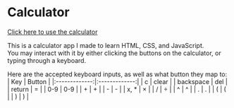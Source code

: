 # Calculator
[Click here to use the calculator](https://ben-lischin.github.io/Calculator/)

This is a calculator app I made to learn HTML, CSS, and JavaScript.\
You may interact with it by either clicking the buttons on the calculator, or typing through a keyboard.

Here are the accepted keyboard inputs, as well as what button they map to:
| Key           | Button        |
|:-------------:|:-------------:|
| c             | clear         |
| backspace     | del           |
| return        | =             |
| 0-9           | 0-9           |
| +             | +             |
| -             | -             |
| x, *          | ×             |
| /             | ÷             |
| ^             | ^             |
| .             | .             |
| (             | (             |
| )             | )             |
